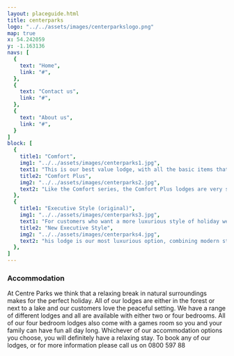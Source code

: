 ```yaml
---
layout: placeguide.html
title: centerparks
logo: "../../assets/images/centerparkslogo.png"
map: true
x: 54.242059
y: -1.163136
navs: [
  {
    text: "Home",
    link: "#",
  },
  {
    text: "Contact us",
    link: "#",
  },
  {
    text: "About us",
    link: "#",
  }
]
block: [
  {
    title1: "Comfort",
    img1: "../../assets/images/centerparks1.jpg",
    text1: "This is our best value lodge, with all the basic items that you need for a great stay. Like all of our lodges, it comes with a balcony and a television in the living room. There is also all of the basic kitchen equipment you need to cook great meals for yourself and your family.",
    title2: "Comfort Plus",
    img2: "../../assets/images/centerparks2.jpg",
    text2: "Like the Comfort series, the Comfort Plus lodges are very stylish and offer good value for money, but there are also some extra items included to make your stay more comfortable. These are a television in the master bedroom, towels, a washing machine and also a DVD player.",
  },
  {
    title1: "Executive Style (original)",
    img1: "../../assets/images/centerparks3.jpg",
    text1: "For customers who want a more luxurious style of holiday we have the Executive series of lodges. These lodges are decorated in a traditional style, but offer all the modern conveniences you need. They have all of the features of the Comfort lodges, with some extras to make your stay even more special. You will get a daily maid service to clean the lodge and bring you fresh towels, and all of the executive lodges have Wi-Fi, a television in every bedroom and ",
    title2: "New Executive Style",
    img2: "../../assets/images/centerparks4.jpg",
    text2: "his lodge is our most luxurious option, combining modern style with a fantastic interior. Inside you will find all of the features that are in the old Executive Style lodge but even more extras including a wine cooler in the kitchen and a whirlpool bath in every bathroom.",
  },
]
---
```


### Accommodation

At Centre Parks we think that a relaxing break in natural surroundings makes for the perfect holiday. All of our lodges are either in the forest or next to a lake and our customers love the peaceful setting. We have a range of different lodges and all are available with either two or four bedrooms. All of our four bedroom lodges also come with a games room so you and your family can have fun all day long. Whichever of our accommodation options you choose, you will definitely have a relaxing stay. To book any of our lodges, or for more information please call us on 0800 597 88
